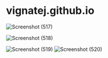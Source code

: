 # vignatej.github.io
![Screenshot (517)](https://user-images.githubusercontent.com/86559881/193901898-d5124010-221a-4809-a630-995c24c4208b.png)

![Screenshot (518)](https://user-images.githubusercontent.com/86559881/193901879-90265a3d-a3c8-4e26-b21f-930919465dde.png)

![Screenshot (519)](https://user-images.githubusercontent.com/86559881/193901858-0a5d4703-dc8b-4790-9e75-4bbf398a69ff.png)
![Screenshot (520)](https://user-images.githubusercontent.com/86559881/193901830-13b72233-e898-430b-bb85-fea1e69e87b7.png)
